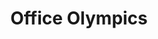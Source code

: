 ---
layout: projectPageNew
title: Office Olympics
year: 2020
medium: 3D animation
paragraphs:
 - text: |
     Office Olympics is conceived as a television game show for the 21st century aspiring entrepreneur. The show, hosted by an Amazon Echo smart assistant, follows the encounters of three successful employees with their companies’ core values, through a series of physical challenges. Held at everyone’s favorite co-working space, Office Olympics pictures a reality where Silicon Valley’s commitment to “making the world a better place” becomes a matter of life, death and entertainment. <br/><br/>
 - text: |
     Created during the Covid-19 quarantine, at a point in time when slowing down was forced upon society, Office Olympics questions the hustle culture so prevalent in the contemporary work environment. Technological accelerationism is a constant, <a href="https://techcrunch.com/2020/07/15/sidekick-embraces-remote-working-with-always-on-teleconferencing-hardware/" target="_blank">impossible to stop even by a global pandemic</a>, and is tightly coupled with the office culture behind its production – one which glamorizes labor and turns motivational posters into neon signs, while defining itself as equal parts lifestyle brand and internet service provider. <br/><br/>
 - text: |
     Developed using Unreal Engine.
   small: true
images:
 - url: https://player.vimeo.com/video/416967661
   vimeo: true
---